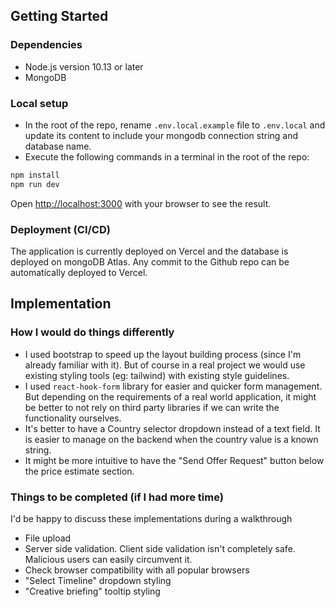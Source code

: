 ## Getting Started

### Dependencies

- Node.js version 10.13 or later
- MongoDB

### Local setup

- In the root of the repo, rename `.env.local.example` file to `.env.local` and update its content to include your mongodb connection string and database name.
- Execute the following commands in a terminal in the root of the repo:

```bash
npm install
npm run dev
```

Open [http://localhost:3000](http://localhost:3000) with your browser to see the result.

### Deployment (CI/CD)

The application is currently deployed on Vercel and the database is deployed on mongoDB Atlas. Any commit to the Github repo can be automatically deployed to Vercel.

## Implementation

### How I would do things differently

- I used bootstrap to speed up the layout building process (since I'm already familiar with it). But of course in a real project we would use existing styling tools (eg: tailwind) with existing style guidelines.
- I used `react-hook-form` library for easier and quicker form management. But depending on the requirements of a real world application, it might be better to not rely on third party libraries if we can write the functionality ourselves.
- It's better to have a Country selector dropdown instead of a text field. It is easier to manage on the backend when the country value is a known string.
- It might be more intuitive to have the "Send Offer Request" button below the price estimate section.

### Things to be completed (if I had more time)

I'd be happy to discuss these implementations during a walkthrough

- File upload
- Server side validation. Client side validation isn't completely safe. Malicious users can easily circumvent it.
- Check browser compatibility with all popular browsers
- "Select Timeline" dropdown styling
- "Creative briefing" tooltip styling
